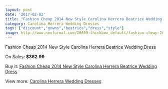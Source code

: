 ```yaml
---
layout: post
date: '2017-02-02'
title: "Fashion Cheap 2014 New Style Carolina Herrera Beatrice Wedding Dress"
category: Carolina Herrera Wedding Dresses
tags: ["discount","gowns","beatrice","dress","style"]
image: http://www.neoformal.com/20659-thickbox_default/fashion-cheap-2014-new-style-carolina-herrera-beatrice-wedding-dress.jpg
---
```

Fashion Cheap 2014 New Style Carolina Herrera Beatrice Wedding Dress

On Sales: **$362.99**
<a href="https://www.neoformal.com/en/carolina-herrera-wedding-dresses-2014/6608-fashion-cheap-2014-new-style-carolina-herrera-beatrice-wedding-dress.html"><amp-img layout="responsive" width="600" height="600" src="//www.neoformal.com/20659-thickbox_default/fashion-cheap-2014-new-style-carolina-herrera-beatrice-wedding-dress.jpg" alt="Fashion Cheap 2014 New Style Carolina Herrera Beatrice Wedding Dress 0" /></a>
<a href="https://www.neoformal.com/en/carolina-herrera-wedding-dresses-2014/6608-fashion-cheap-2014-new-style-carolina-herrera-beatrice-wedding-dress.html"><amp-img layout="responsive" width="600" height="600" src="//www.neoformal.com/20662-thickbox_default/fashion-cheap-2014-new-style-carolina-herrera-beatrice-wedding-dress.jpg" alt="Fashion Cheap 2014 New Style Carolina Herrera Beatrice Wedding Dress 1" /></a>
<a href="https://www.neoformal.com/en/carolina-herrera-wedding-dresses-2014/6608-fashion-cheap-2014-new-style-carolina-herrera-beatrice-wedding-dress.html"><amp-img layout="responsive" width="600" height="600" src="//www.neoformal.com/20661-thickbox_default/fashion-cheap-2014-new-style-carolina-herrera-beatrice-wedding-dress.jpg" alt="Fashion Cheap 2014 New Style Carolina Herrera Beatrice Wedding Dress 2" /></a>
<a href="https://www.neoformal.com/en/carolina-herrera-wedding-dresses-2014/6608-fashion-cheap-2014-new-style-carolina-herrera-beatrice-wedding-dress.html"><amp-img layout="responsive" width="600" height="600" src="//www.neoformal.com/20660-thickbox_default/fashion-cheap-2014-new-style-carolina-herrera-beatrice-wedding-dress.jpg" alt="Fashion Cheap 2014 New Style Carolina Herrera Beatrice Wedding Dress 3" /></a>

Buy it: [Fashion Cheap 2014 New Style Carolina Herrera Beatrice Wedding Dress](https://www.neoformal.com/en/carolina-herrera-wedding-dresses-2014/6608-fashion-cheap-2014-new-style-carolina-herrera-beatrice-wedding-dress.html "Fashion Cheap 2014 New Style Carolina Herrera Beatrice Wedding Dress")

View more: [Carolina Herrera Wedding Dresses](https://www.neoformal.com/en/94-carolina-herrera-wedding-dresses-2014 "Carolina Herrera Wedding Dresses")